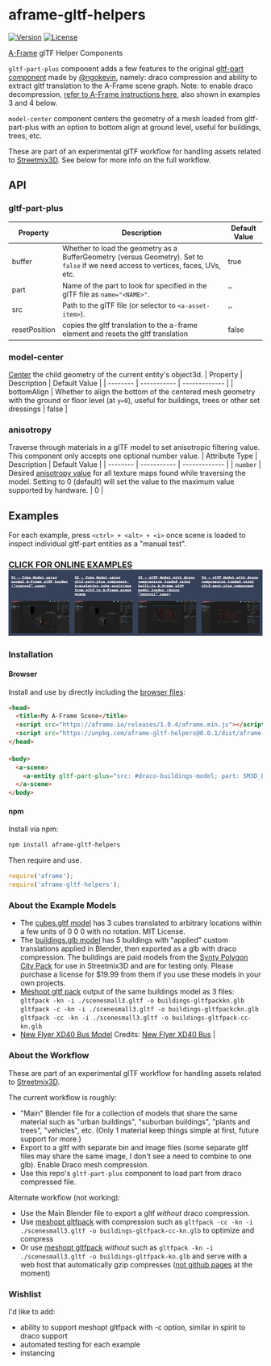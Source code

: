 # aframe-gltf-helpers

[![Version](http://img.shields.io/npm/v/aframe-gltf-helpers.svg?style=flat-square)](https://npmjs.org/package/aframe-gltf-helpers)
[![License](http://img.shields.io/npm/l/aframe-gltf-helpers.svg?style=flat-square?cachebust=true)](https://npmjs.org/package/aframe-gltf-helpers)

[A-Frame](https://aframe.io) glTF Helper Components

`gltf-part-plus` component adds a few features to the original [gltf-part component](https://github.com/supermedium/superframe/tree/master/components/gltf-part) made by [@ngokevin](github.com/ngokevin), namely: draco compression and ability to extract gltf translation to the A-Frame scene graph. Note: to enable draco decompression, [refer to A-Frame instructions here](https://aframe.io/docs/1.0.0/components/gltf-model.html#geometry-compression-with-draco), also shown in examples 3 and 4 below.

`model-center` component centers the geometry of a mesh loaded from gltf-part-plus with an option to bottom align at ground level, useful for buildings, trees, etc.

These are part of an experimental glTF workflow for handling assets related to [Streetmix3D](https://github.com/kfarr/streetmix3d). See below for more info on the full workflow.

## API

### gltf-part-plus
| Property | Description | Default Value |
| -------- | -----------                                                                                                                        | ------------- |
| buffer   | Whether to load the geometry as a BufferGeometry (versus Geometry). Set to `false` if we need access to vertices, faces, UVs, etc. | true          |
| part     | Name of the part to look for specified in the glTF file as `name="<NAME>"`.                                                       | ''            |
| src      | Path to the glTF file (or selector to `<a-asset-item>`).                                                                           | ''            |
| resetPosition | copies the gltf translation to the a-frame element and resets the gltf translation | false |

### model-center
[Center](https://threejs.org/docs/#api/en/core/Geometry.center) the child geometry of the current entity's object3d.
| Property | Description | Default Value |
| -------- | -----------                                                                                                                        | ------------- |
| bottomAlign   | Whether to align the bottom of the centered mesh geometry with the ground or floor level (at `y=0`), useful for buildings, trees or other set dressings | false |

### anisotropy
Traverse through materials in a glTF model to set anisotropic filtering value. This component only accepts one optional number value.
| Attribute Type | Description | Default Value |
| -------- | -----------                                                                                                                        | ------------- |
| `number`   | Desired [anisotropy value](https://threejs.org/docs/#api/en/textures/Texture.anisotropy) for all texture maps found while traversing the model. Setting to 0 (default) will set the value to the maximum value supported by hardware. | 0 |


## Examples
For each example, press `<ctrl> + <alt> + <i>` once scene is loaded to inspect individual gltf-part entities as a "manual test".

### [CLICK FOR ONLINE EXAMPLES <img src="./examples/screenshots/examples.jpg" />](https://kfarr.github.io/aframe-gltf-helpers/)


### Installation

#### Browser

Install and use by directly including the [browser files](dist):

```html
<head>
  <title>My A-Frame Scene</title>
  <script src="https://aframe.io/releases/1.0.4/aframe.min.js"></script>
  <script src="https://unpkg.com/aframe-gltf-helpers@0.0.1/dist/aframe-gltf-helpers.min.js"></script>
</head>

<body>
  <a-scene>
    <a-entity gltf-part-plus="src: #draco-buildings-model; part: SM3D_Bld_Mixed_Corner_4fl;" model-center anisotropy></a-entity>
  </a-scene>
</body>
```

#### npm

Install via npm:

```bash
npm install aframe-gltf-helpers
```

Then require and use.

```js
require('aframe');
require('aframe-gltf-helpers');
```

### About the Example Models
* The [cubes.gltf model](https://github.com/kfarr/aframe-gltf-helpers/blob/master/examples/cubes.gltf) has 3 cubes translated to arbitrary locations within a few units of 0 0 0 with no rotation. MIT License.
* The [buildings.glb model](https://github.com/kfarr/aframe-gltf-helpers/blob/master/examples/buildings.glb) has 5 buildings with "applied" custom translations applied in Blender, then exported as a glb with draco compression. The buildings are paid models from the [Synty Polygon City Pack](https://syntystore.com/products/polygon-city-pack) for use in Streetmix3D and are for testing only. Please purchase a license for $19.99 from them if you use these models in your own projects.
* [Meshopt gltf pack](https://github.com/zeux/meshoptimizer/blob/master/gltf/README.md) output of the same buildings model as 3 files:
`gltfpack -kn -i ./scenesmall3.gltf -o buildings-gltfpackkn.glb`
`gltfpack -c -kn -i ./scenesmall3.gltf -o buildings-gltfpackckn.glb`
`gltfpack -cc -kn -i ./scenesmall3.gltf -o buildings-gltfpack-cc-kn.glb`
* [New Flyer XD40 Bus Model](https://github.com/kfarr/aframe-gltf-helpers/blob/master/examples/XD40.glb) Credits: [New Flyer XD40 Bus](https://sketchfab.com/3d-models/new-flyer-xd40-d61e475543324d21aa24b2b208fbf3c5) |

### About the Workflow
These are part of an experimental glTF workflow for handling assets related to [Streetmix3D](https://github.com/kfarr/streetmix3d). 

The current workflow is roughly:
- "Main" Blender file for a collection of models that share the same material such as "urban buildings", "suburban buildings", "plants and trees", "vehicles", etc. (Only 1 material keep things simple at first, future support for more.)
- Export to a gltf with separate bin and image files (some separate gltf files may share the same image, I don't see a need to combine to one glb). Enable Draco mesh compression.
- Use this repo's `gltf-part-plus` component to load part from draco compressed file.

Alternate workflow (not working):
- Use the Main Blender file to export a gltf *without* draco compression.
- Use [meshopt gltfpack](https://github.com/zeux/meshoptimizer/blob/master/gltf/README.md) with compression such as `gltfpack -cc -kn -i ./scenesmall3.gltf -o buildings-gltfpack-cc-kn.glb` to optimize and compress
- Or use [meshopt gltfpack](https://github.com/zeux/meshoptimizer/blob/master/gltf/README.md) *without* such as `gltfpack -kn -i ./scenesmall3.gltf -o buildings-gltfpack-kn.glb` and serve with a web host that automatically gzip compresses ([not github pages](https://github.community/t/support-for-gzip-on-glb-3d-model-files/11004) at the moment)

### Wishlist

I'd like to add:
* ability to support meshopt gltfpack with -c option, similar in spirit to draco support
* automated testing for each example
* instancing
